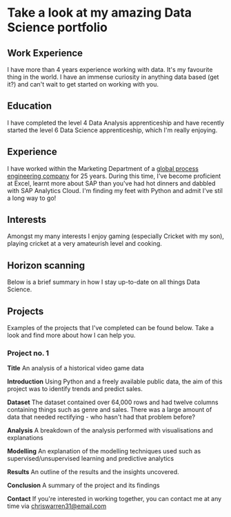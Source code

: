# Take a look at my amazing Data Science portfolio

## Work Experience
I have more than 4 years experience working with data. It's my favourite thing in the world. I have an immense curiosity in anything data based (get it?) and can't wait to get started on working with you.

## Education
I have completed the level 4 Data Analysis apprenticeship and have recently started the level 6 Data Science apprenticeship, which I'm really enjoying.

## Experience
I have worked within the Marketing Department of a [global process engineering company](https://www.uk.endress.com/en)  for 25 years. During this time, I've become proficient at Excel, learnt more about SAP than you've had hot dinners and dabbled with SAP Analytics Cloud. I'm finding my feet with Python and admit I've stil a long way to go!

## Interests
Amongst my many interests I enjoy gaming (especially Cricket with my son), playing cricket at a very amateurish level and cooking.

## Horizon scanning
Below is a brief summary in how I stay up-to-date on all things Data Science.

## Projects
Examples of the projects that I've completed can be found below. Take a look and find more about how I can help you.

### Project no. 1
**Title** An analysis of a historical video game data

**Introduction** Using Python and a freely available public data, the aim of this project was to identify trends and predict sales.

**Dataset** The dataset contained over 64,000 rows and had twelve columns containing things such as genre and sales. There was a large amount of data that needed rectifying - who hasn't had that problem before?



**Analysis** A breakdown of the analysis performed with visualisations and explanations

**Modelling** An explanation of the modelling techniques used such as supervised/unsupervised learning and predictive analytics

**Results** An outline of the results and the insights uncovered.

**Conclusion** A summary of the project and its findings

**Contact** If you're interested in working together, you can contact me at any time via chriswarren31@email.com

